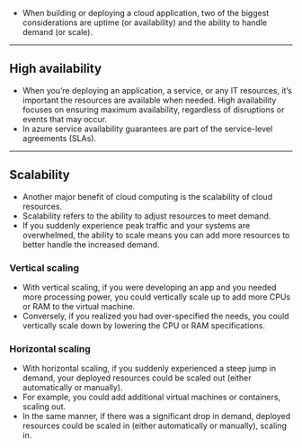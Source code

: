 - When building or deploying a cloud application, two of the biggest considerations are uptime (or availability) and the ability to handle demand (or scale).

---


## High availability

- When you’re deploying an application, a service, or any IT resources, it’s important the resources are available when needed. High availability focuses on ensuring maximum availability, regardless of disruptions or events that may occur.
- In azure service availability guarantees are part of the service-level agreements (SLAs).

---


## Scalability

- Another major benefit of cloud computing is the scalability of cloud resources. 
- Scalability refers to the ability to adjust resources to meet demand. 
- If you suddenly experience peak traffic and your systems are overwhelmed, the ability to scale means you can add more resources to better handle the increased demand.


### Vertical scaling

- With vertical scaling, if you were developing an app and you needed more processing power, you could vertically scale up to add more CPUs or RAM to the virtual machine.
- Conversely, if you realized you had over-specified the needs, you could vertically scale down by lowering the CPU or RAM specifications.

### Horizontal scaling

- With horizontal scaling, if you suddenly experienced a steep jump in demand, your deployed resources could be scaled out (either automatically or manually). 
- For example, you could add additional virtual machines or containers, scaling out. 
- In the same manner, if there was a significant drop in demand, deployed resources could be scaled in (either automatically or manually), scaling in.